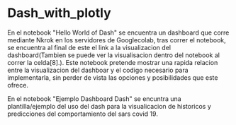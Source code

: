 # Dash_with_plotly

En el notebook "Hello World of Dash" se encuentra un dashboard que corre mediante Nkrok en los servidores de Googlecolab, tras correr el notebook, se encuentra al final de este el link a la visualizacion del dashboard(Tambien se puede ver la visualisacion dentro del notebook al correr la celda[8].).
Este notebook pretende mostrar una rapida relacion entre la visualizacion del dashboar y el codigo necesario para implementarla, sin perder de vista las opciones y posibilidades que este ofrece.

En el notebook "Ejemplo Dashboard Dash" se encuntra una plantilla/ejemplo del uso del dash para la visualicacion de historicos y predicciones del comportamiento del sars covid 19.

